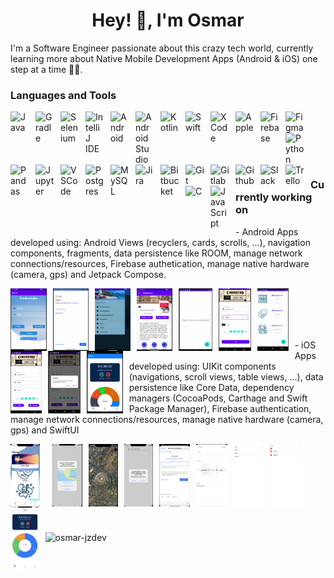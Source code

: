 <h1 align="center">Hey! 👋, I'm Osmar</h1>

I'm a Software Engineer passionate about this crazy tech world, currently learning more about Native Mobile Development Apps (Android & iOS) one step at a time 👨‍💻. 

### Languages and Tools 
<img align="left" alt="Java" width="30px" style="padding-right:10px" src="https://cdn.jsdelivr.net/gh/devicons/devicon/icons/java/java-original.svg"/>
<img align="left" alt="Gradle" width="30px" style="padding-right:10px" src="https://cdn.jsdelivr.net/gh/devicons/devicon/icons/gradle/gradle-plain-wordmark.svg" />
<img align="left" alt="Selenium" width="30px" style="padding-right:10px" src="https://cdn.jsdelivr.net/gh/devicons/devicon/icons/selenium/selenium-original.svg"/>
<img align="left" alt="IntelliJ IDE" width="30px" style="padding-right:10px" src="https://cdn.jsdelivr.net/gh/devicons/devicon/icons/intellij/intellij-original-wordmark.svg"/>
<img align="left" alt="Android" width="30px" style="padding-right:10px" src="https://cdn.jsdelivr.net/gh/devicons/devicon/icons/android/android-plain-wordmark.svg" />
<img align="left" alt="Android Studio" width="30px" style="padding-right:10px" src="https://cdn.jsdelivr.net/gh/devicons/devicon/icons/androidstudio/androidstudio-original.svg"/>
<img align="left" alt="Kotlin" width="30px" style="padding-right:10px" src="https://cdn.jsdelivr.net/gh/devicons/devicon/icons/kotlin/kotlin-original-wordmark.svg"  />
<img align="left" alt="Swift" width="30px" style="padding-right:10px" src="https://cdn.jsdelivr.net/gh/devicons/devicon/icons/swift/swift-original.svg"/>
<img align="left" alt="XCode" width="30px" style="padding-right:10px" src="https://cdn.jsdelivr.net/gh/devicons/devicon/icons/xcode/xcode-original.svg"/>
<img align="left" alt="Apple" width="30px" style="padding-right:10px" src="https://cdn.jsdelivr.net/gh/devicons/devicon/icons/apple/apple-original.svg"/>
<img align="left" alt="Firebase" width="30px" style="padding-right:10px" src="https://cdn.jsdelivr.net/gh/devicons/devicon/icons/firebase/firebase-plain-wordmark.svg"/>
<img align="left" alt="Figma" width="30px" style="padding-right:10px" src="https://cdn.jsdelivr.net/gh/devicons/devicon/icons/figma/figma-original.svg"  />
<img align="left" alt="Python" width="30px" style="padding-right:10px" src="https://cdn.jsdelivr.net/gh/devicons/devicon/icons/python/python-original.svg"/>
<img align="left" alt="Pandas" width="30px" style="padding-right:10px" src="https://cdn.jsdelivr.net/gh/devicons/devicon/icons/pandas/pandas-original-wordmark.svg"/>
<img align="left" alt="Jupyter" width="30px" style="padding-right:10px" src="https://cdn.jsdelivr.net/gh/devicons/devicon/icons/jupyter/jupyter-original-wordmark.svg"/>
<img align="left" alt="VSCode" width="30px" style="padding-right:10px" src="https://cdn.jsdelivr.net/gh/devicons/devicon/icons/vscode/vscode-original.svg"/>
<img align="left" alt="Postgres" width="30px" style="padding-right:10px" src="https://cdn.jsdelivr.net/gh/devicons/devicon/icons/postgresql/postgresql-plain-wordmark.svg"/>
<img align="left" alt="MySQL" width="30px" style="padding-right:10px" src="https://cdn.jsdelivr.net/gh/devicons/devicon/icons/mysql/mysql-original-wordmark.svg"/>
<img align="left" alt="Jira" width="30px" style="padding-right:10px" src="https://cdn.jsdelivr.net/gh/devicons/devicon/icons/jira/jira-plain-wordmark.svg"/>
<img align="left" alt="Bitbucket" width="30px" style="padding-right:10px" src="https://cdn.jsdelivr.net/gh/devicons/devicon/icons/bitbucket/bitbucket-original-wordmark.svg"/>
<img align="left" alt="Git" width="30px" style="padding-right:10px" src="https://cdn.jsdelivr.net/gh/devicons/devicon/icons/git/git-original-wordmark.svg"/>
<img align="left" alt="Gitlab" width="30px" style="padding-right:10px" src="https://cdn.jsdelivr.net/gh/devicons/devicon/icons/gitlab/gitlab-original-wordmark.svg"/>
<img align="left" alt="Github" width="30px" style="padding-right:10px" src="https://cdn.jsdelivr.net/gh/devicons/devicon/icons/github/github-original.svg" />
<img align="left" alt="Slack" width="30px" style="padding-right:10px" src="https://cdn.jsdelivr.net/gh/devicons/devicon/icons/slack/slack-original.svg"  />
<img align="left" alt="Trello" width="30px" style="padding-right:10px" src="https://cdn.jsdelivr.net/gh/devicons/devicon/icons/trello/trello-plain-wordmark.svg" />
<img align="left" alt="C" width="30px" style="padding-right:10px" src="https://cdn.jsdelivr.net/gh/devicons/devicon/icons/c/c-original.svg" />
<img align="left" alt="JavaScript" width="30px" style="padding-right:10px" src="https://cdn.jsdelivr.net/gh/devicons/devicon/icons/javascript/javascript-original.svg"  />
<br />
<br />
<br />
<br />

#

### Currently working on

<p>- Android Apps developed using: Android Views (recyclers, cards, scrolls, ...), navigation components, fragments, data persistence like ROOM, manage network connections/resources, Firebase authetication, manage native hardware (camera, gps) and Jetpack Compose.</p>


<p><img align="left" alt="" height="100px" style="padding-right:10px" src="assets/android_apps/OAuth0.png"  />
<img align="left" alt="" height="100px" style="padding-right:10px" src="assets/android_apps/OAuth1.png"  />
<img align="left" alt="" height="100px" style="padding-right:10px" src="assets/android_apps/MaterialDesignApp0.png"  />
<img align="left" alt="" height="100px" style="padding-right:10px" src="assets/android_apps/MaterialDesignApp1.png"  />
<img align="left" alt="" height="100px" style="padding-right:10px" src="assets/android_apps/MovieListApp0.png"  />
<img align="left" alt="" height="100px" style="padding-right:10px" src="assets/android_apps/MovieListApp1.png"  />
<img align="left" alt="" height="100px" style="padding-right:10px" src="assets/android_apps/MovieListApp2.png"  />
<img align="left" alt="" height="100px" style="padding-right:10px" src="assets/android_apps/MovieListApp3.png"  />
<img align="left" alt="" height="100px" style="padding-right:10px" src="assets/android_apps/MovieListApp4.png"  />
<img align="left" alt="" height="100px" style="padding-right:10px" src="assets/android_apps/BudgetWiseApp0.png"  /></p>

<br /><br /><br /><br />
<p>- iOS Apps developed using: UIKit components (navigations, scroll views, table views, ...), data persistence like Core Data, dependency managers (CocoaPods, Carthage and Swift Package Manager), Firebase authentication, manage network connections/resources, manage native hardware (camera, gps) and SwiftUI</p>


<p><img align="left" alt="" height="100px" style="padding-right:10px" src="assets/ios_apps/MovieNightCenterApp0.png"  />
<img align="left" alt="" height="100px" style="padding-right:10px" src="assets/ios_apps/MovieNightCenterApp1.png"  />
<img align="left" alt="" height="100px" style="padding-right:10px" src="assets/ios_apps/MapsAndGps0.png"  />
<img align="left" alt="" height="100px" style="padding-right:10px" src="assets/ios_apps/MapsAndGps1.png"  />
<img align="left" alt="" height="100px" style="padding-right:10px" src="assets/ios_apps/loginGoogle0.png"  />
<img align="left" alt="" height="100px" style="padding-right:10px" src="assets/ios_apps/loginGoogle1.png"  />
<img align="left" alt="" height="100px" style="padding-right:10px" src="assets/ios_apps/TodoApp0.png"  />
<img align="left" alt="" height="100px" style="padding-right:10px" src="assets/ios_apps/TodoApp1.png"  />
<img align="left" alt="" height="100px" style="padding-right:10px" src="assets/ios_apps/TodoApp2.png"  />
<img align="left" alt="" height="100px" style="padding-right:10px" src="assets/ios_apps/BudgetWiseApp0.png"  /></p>

<br /><br /><br /><br /><br /><br />

#

<p><img align="left" src="https://github-readme-stats.vercel.app/api/top-langs?username=osmar-jzdev&show_icons=true&locale=en&layout=compact" alt="osmar-jzdev" /></p>
